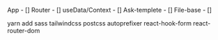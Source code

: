 App - []
  Router - []
  useData/Context - []
  Ask-templete - []
  File-base - []

yarn add sass tailwindcss postcss autoprefixer react-hook-form react-router-dom 